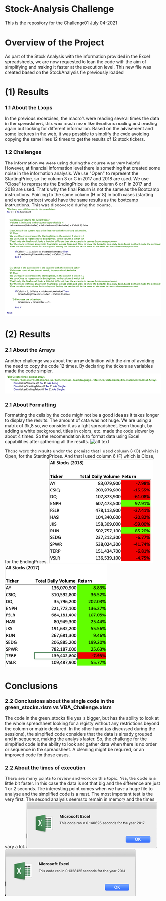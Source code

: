 # Stock-Analysis Challenge
This is the repository for the Challenge01 July 04-2021

# Overview of the Project
As part of the Stock Analysis with the information provided in the Excel spreadsheets, we are now requested to lean the code with the aim of simplifying and making it faster at the execution level.
This new file was created based on the StockAnalysis file previously loaded.

# (1) Results
### 1.1 About the Loops
In the previous excercises, the macro's were reading several times the data in the spreadsheet, this was much more like iterations reading and reading again but looking for different information.
Based on the advisement and some lectures in the web, it was possible to simplify the code avoiding copying the same lines 12 times to get the results of 12 stock tickers.

### 1.2 Challenges
The information we were using during the course was very helpful. However, at financial information level there is something that created some noise in the information analysis.
We use "Open" to represent the StartingPrice, so the column 3 or C in 2017 and 2018 are used.
We use "Close" to represents the EndingPrice, so the column 6 or F in 2017 and 2018 are used.
That's why the final Return is not the same as the Bootcamp instructions.
Pointing to the same column (H or 8) in both cases (starting and ending prices) would have the same results as the bootcamp instructions. This was discovered during the course.
![alt text](./financial_information_purposes.png)




# (2) Results
### 2.1 About the Arrays
Another challenge was about the array definition with the aim of avoiding the need to copy the code 12 times.
By declaring the tickers as variables made the code simpler. 
![alt text](./Arrays.png)

### 2.1 About Formatting
Formatting the cells by the code might not be a good idea as it takes longer to display the results.
The amount of data was not huge. We are using a matrix of 3k,8  so, we consider it as a light spreadsheet.
Even though, by adding a white background, titles in colors, etc. made the code slower by about 4 times.
So the recomendation is to format data using Excel capabilities after gathering all the results.
![alt text](./Formating.png)

These were the results under the premise that I used column 3 (C) which is Open, for the StartingPrices. And that I used column 6 (F) which is Close, for the EndingPrices.
![alt text](./2018.png)
![alt text](./2017.png)


# Conclusions
### 2.2 Conclusions about the single code in the green_stocks.xlsm vs VBA_Challenge.xlsm
The code in the green_stocks file yes is bigger, but has the ability to look at the whole spreadsheet looking for a registy without any restrictions beyond the column or matrix declared. In the other hand (as discussed during the sessions), the simplfied code considers that the data is already grouped and in sequence, making the analysis faster. So, the challenge for the simpified code is the ability to look and gather data when there is no order or sequence in the spreadsheet.
A cleaning might be required, or an improved code for those cases.

### 2.2 About the times of execution
There are many points to review and work on this topic.
Yes, the code is a little bit faster. In this case the data is not that big and the difference are just 1 or 2 seconds. 
The interesting point comes when we have a huge file to analyse and the simplified code is a must.
The most important test is the very first. The second analysis seems to remain in memory and the times vary a lot.
![alt text](./VBA_Challenge_2017.png)
![alt text](./VBA_Challenge_2018.png)
